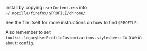 Install by copying `userContent.css` into `~/.mozilla/firefox/$PROFILE/chrome/`.

See the file itself for more instructions on how to find `$PROFILE`.

Also remember to set `toolkit.legacyUserProfileCustomizations.stylesheets` to true in `about:config`.
